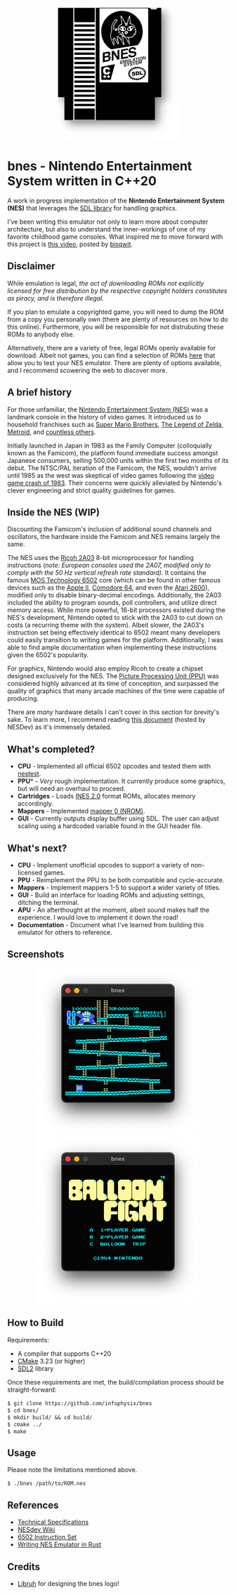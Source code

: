 <p style="margin-bottom: 0px;" align="center">
	<img src="assets/images/logo.png" alt="bnes Logo" />
</p>

# bnes - Nintendo Entertainment System written in C++20

A work in progress implementation of the **Nintendo Entertainment System (NES)** that leverages the [SDL library](https://www.libsdl.org/) for handling graphics.

I've been writing this emulator not only to learn more about computer architecture, but also to understand the inner-workings of one of my favorite childhood game consoles. What inspired me to move forward with this project is [this video](https://youtu.be/y71lli8MS8s), posted by [bisqwit](https://github.com/bisqwit).

## Disclaimer

While emulation is legal, *the act of downloading ROMs not explicitly licensed for free distribution by the respective copyright holders constitutes as piracy, and is therefore illegal.* 

If you plan to emulate a copyrighted game, you will need to dump the ROM from a copy you personally own (there are plenty of resources on how to do this online). Furthermore, you will be responsible for not distrubuting these ROMs to anybody else.

Alternatively, there are a variety of free, legal ROMs openly available for download. Albeit not games, you can find a selection of ROMs [here](https://www.nesdev.org/wiki/Emulator_tests) that allow you to test your NES emulator. There are plenty of options available, and I recommend scowering the web to discover more.

## A brief history

For those unfamiliar, the [Nintendo Entertainment System (NES)](https://en.wikipedia.org/wiki/Nintendo_Entertainment_System) was a landmark console in the history of video games. It introduced us to household franchises such as [Super Mario Brothers](https://en.wikipedia.org/wiki/Super_Mario_Bros.), [The Legend of Zelda](https://en.wikipedia.org/wiki/The_Legend_of_Zelda), [Metroid](https://en.wikipedia.org/wiki/Metroid), and [countless others](https://youtu.be/um-GMygsRg4).

Initially launched in Japan in 1983 as the Family Computer (colloquially known as the Famicom), the platform found immediate success amongst Japanese consumers, selling 500,000 units within the first two months of its debut. The NTSC/PAL iteration of the Famicom, the NES, wouldn't arrive until 1985 as the west was skeptical of video games following the [video game crash of 1983](https://en.wikipedia.org/wiki/Video_game_crash_of_1983). Their concerns were quickly alleviated by Nintendo's clever engineering and strict quality guidelines for games.

## Inside the NES (WIP)

Discounting the Famicom's inclusion of additional sound channels and oscillators, the hardware inside the Famicom and NES remains largely the same.

The NES uses the [Ricoh 2A03](https://en.wikipedia.org/wiki/Ricoh_2A03) 8-bit microprocessor for handling instructions (*note: European consoles used the 2A07, modified only to comply with the 50 Hz vertical refresh rate standard)*. It contains the famous [MOS Technology 6502](https://en.wikipedia.org/wiki/MOS_Technology_6502) core (which can be found in other famous devices such as the [Apple II](https://en.wikipedia.org/wiki/Apple_II), [Comodore 64](https://en.wikipedia.org/wiki/Commodore_64), and even the [Atari 2600](https://en.wikipedia.org/wiki/Atari_2600)), modified only to disable binary-decimal encodings. Additionally, the 2A03 included the ability to program sounds, poll controllers, and utilize direct memory access. While more powerful, 16-bit processors existed during the NES's development, Nintendo opted to stick with the 2A03 to cut down on costs (a recurring theme with the system). Albeit slower, the 2A03's instruction set being effectively identical to 6502 meant many developers could easily transition to writing games for the platform. Additionally, I was able to find ample documentation when implementing these instructions given the 6502's popularity.

For graphics, Nintendo would also employ Ricoh to create a chipset designed exclusively for the NES. The [Picture Processing Unit (PPU)](https://en.wikipedia.org/wiki/Picture_Processing_Unit) was considered highly advanced at its time of conception, and surpassed the quality of graphics that many arcade machines of the time were capable of producing.

There are *many* hardware details I can't cover in this section for brevity's sake. To learn more, I recommend reading [this document](https://www.nesdev.com/NESDoc.pdf) (hosted by NESDev) as it's immensely detailed.

## What's completed?

- **CPU** - Implemented all official 6502 opcodes and tested them with [nestest](https://github.com/christopherpow/nes-test-roms/blob/master/other/nestest.txt).
- **PPU*** - *Very* rough implementation. It currently produce some graphics, but will need an overhaul to proceed.
- **Cartridges** - Loads [INES 2.0](https://www.nesdev.org/wiki/INES) format ROMs, allocates memory accordingly.
- **Mappers** - Implemented [mapper 0 (NROM)](https://www.nesdev.org/wiki/NROM).
- **GUI** - Currently outputs display buffer using SDL. The user can adjust scaling using a hardcoded variable found in the GUI header file.

## What's next?

- **CPU** - Implement unofficial opcodes to support a variety of non-licensed games.
- **PPU** - Reimplement the PPU to be both compatible and cycle-accurate.
- **Mappers** - Implement mappers 1-5 to support a wider variety of titles.
- **GUI** - Build an interface for loading ROMs and adjusting settings, ditching the terminal.
- **APU** - An afterthought at the moment, albeit sound makes half the experience. I would love to implement it down the road!
- **Documentation** - Document what I've learned from building this emulator for others to reference.

## Screenshots

<p style="margin-bottom: 0px;" align="center">
	<img src="assets/images/donkey_kong.png" alt="Donkey Kong (1986)" />
	<img src="assets/images/balloon_fight.png" alt="Balloon Fight (1984)" />
</p>

## How to Build

Requirements:

- A compiler that supports C++20
- [CMake](https://cmake.org/) 3.23 (or higher)
- [SDL2](https://www.libsdl.org/) library

Once these requirements are met, the build/compilation process should be straight-forward:

```
$ git clone https://github.com/infophysix/bnes
$ cd bnes/
$ mkdir build/ && cd build/
$ cmake ../
$ make
```

## Usage

Please note the limitations mentioned above.

```
$ ./bnes /path/to/ROM.nes
```

## References

- [Technical Specifications](https://en.wikipedia.org/wiki/Nintendo_Entertainment_System#Technical_specifications)
- [NESdev Wiki](https://www.nesdev.org/wiki/Nesdev_Wiki)
- [6502 Instruction Set](https://www.masswerk.at/6502/6502_instruction_set.html)
- [Writing NES Emulator in Rust](https://bugzmanov.github.io/nes_ebook/index.html)

## Credits

- [Libruh](https://github.com/Libruh) for designing the bnes logo!
